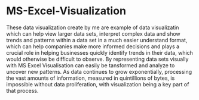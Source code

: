 # MS-Excel-Visualization

These data visualization create by me are example of data visualizatin which can help view larger data sets, interpret complex data and show trends and patterns within a data set in a much easier understand format, which can help companies make more informed decisions and plays a crucial role in helping businesses quickly identify trends in their data, which would otherwise be difficult to observe. By representing data sets visually with MS Excel Visualisation can easily be tansformed and analyze to uncover new patterns. As data continues to grow exponentially, processing the vast amounts of information, measured in quintillions of bytes, is impossible without data proliferation, with visualization being a key part of that process.
